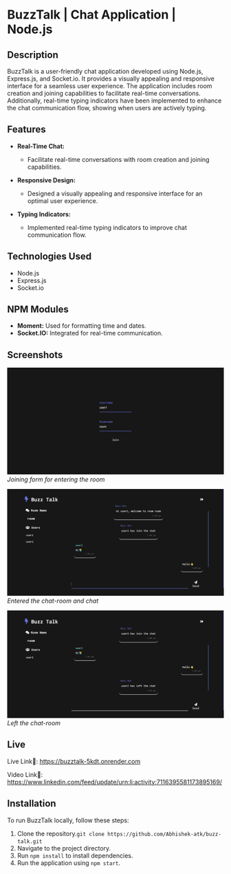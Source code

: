# BuzzTalk | Chat Application | Node.js

## Description
BuzzTalk is a user-friendly chat application developed using Node.js, Express.js, and Socket.io. It provides a visually appealing and responsive interface for a seamless user experience. The application includes room creation and joining capabilities to facilitate real-time conversations. Additionally, real-time typing indicators have been implemented to enhance the chat communication flow, showing when users are actively typing.

## Features
- **Real-Time Chat:**
  - Facilitate real-time conversations with room creation and joining capabilities.

- **Responsive Design:**
  - Designed a visually appealing and responsive interface for an optimal user experience.

- **Typing Indicators:**
  - Implemented real-time typing indicators to improve chat communication flow.

## Technologies Used
- Node.js
- Express.js
- Socket.io

## NPM Modules
- **Moment:** Used for formatting time and dates.
- **Socket.IO:** Integrated for real-time communication.

## Screenshots
![Screenshot 1](/public/image/buzztalk-login.png)
*Joining form for entering the room*

![Screenshot 2](/public/image/buzztalk-chat-2.png)
*Entered the chat-room and chat*

![Screenshot 3](/public/image//buzztalk-chat-1.png)
*Left the chat-room*


## Live
Live Link🔗: https://buzztalk-5kdt.onrender.com

Video Link🔗: https://www.linkedin.com/feed/update/urn:li:activity:7116395581173895169/


## Installation
To run BuzzTalk locally, follow these steps:
1. Clone the repository.`git clone https://github.com/Abhishek-atk/buzz-talk.git`
2. Navigate to the project directory.
3. Run `npm install` to install dependencies.
4. Run the application using `npm start`.

